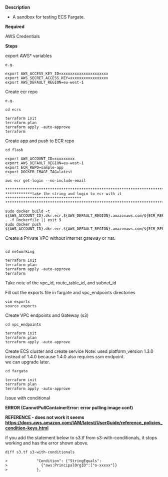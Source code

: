 **Description**
  - A sandbox for testing ECS Fargate.

**Required**

AWS Credentials



**Steps**

export AWS* variables

```
e.g.

export AWS_ACCESS_KEY_ID=xxxxxxxxxxxxxxxxxxxxx
export AWS_SECRET_ACCESS_KEY=xxxxxxxxxxxxxxxxx
export AWS_DEFAULT_REGION=eu-west-1
```

Create ecr repo

```
e.g.

cd ecrs

terraform init
terraform plan
terraform apply -auto-approve
terraform

```

Create app and push to ECR repo

```
cd flask

export AWS_ACCOUNT_ID=xxxxxxxxx
export AWS_DEFAULT_REGION=eu-west-1
export ECR_REPO=sample-app
export DOCKER_IMAGE_TAG=latest

aws ecr get-login --no-include-email

***************************************************************************************
************take the string and login to ecr with it **********************************
***************************************************************************************

sudo docker build -t ${AWS_ACCOUNT_ID}.dkr.ecr.${AWS_DEFAULT_REGION}.amazonaws.com/${ECR_REPO}:${DOCKER_IMAGE_TAG} . -f Dockerfile || exit 9
sudo docker push ${AWS_ACCOUNT_ID}.dkr.ecr.${AWS_DEFAULT_REGION}.amazonaws.com/${ECR_REPO}:${DOCKER_IMAGE_TAG}

```

Create a Private VPC without internet gateway or nat.

```

cd networking

terraform init
terraform plan
terraform apply -auto-approve
terraform

```
Take note of the vpc_id, route_table_id, and subnet_id

Fill out the exports file in fargate and vpc_endpoints directories

```
vim exports
source exports
```


Create VPC endpoints and Gateway (s3)

```
cd vpc_endpoints

terraform init
terraform plan
terraform apply -auto-approve

```

Create ECS cluster and create service
Note: used platform_version 1.3.0 instead of 1.4.0 because 1.4.0 also requires ssm endpoint.  
we can upgrade later.
```
cd fargate

terraform init
terraform plan
terraform apply -auto-approve

```

Issue with conditional

**ERROR (CannotPullContainerError: error pulling image conf)**

**REFERENCE - does not work it seems
https://docs.aws.amazon.com/IAM/latest/UserGuide/reference_policies_condition-keys.html**


if you add the statement below to s3.tf from s3-with-conditionals, it stops working and 
has the error shown above. 

```
diff s3.tf s3-with-conditionals 

>             "Condition": {"StringEquals":
>               {"aws:PrincipalOrgID":["o-xxxxx"]}
>             },


```


